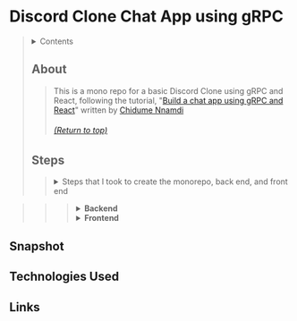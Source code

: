 # Discord Clone Chat App using gRPC
> <details>
>   <summary>Contents</summary>
>
>> | [About]() | [Technologies Used]() |
>> |--|--|
>> | [Steps]() | [Links]() |
>> | [Snappshot]() | |
>>
> </details>
>
>
> ## About
>> This is a mono repo for a basic Discord Clone using gRPC and React, following the tutorial, "[Build a chat app using gRPC and React](https://daily.dev/blog/build-a-chat-app-using-grpc-and-reactjs)" written by [Chidume Nnamdi](https://app.daily.dev/chidumennamdi)
>> ###### [(Return to top)]()
>
>
> ## Steps
>> <details>
>>  <summary>Steps that I took to create the monorepo, back end, and front end</summary>
>> 
>>> <details>
>>>  <summary><b>Monorepo</b></summary>
>>>
>>>> <details>
>>>>  <summary>1. Initialize your repository</summary>
>>>>
>>>>> 1.1- `mkdir <repo name>`
>>>>> 1.2- `cd <repo name>`
>>>>> 1.3- `git init`
>>>>
>>>> </details>
>>>> <details>
>>>>  <summary>2. Add a `.gitignore`</summary>
>>>>
>>>>> 2.1- `touch .gitignore`
>>>>> 2.2- In the `.gitignore`, add:
>>>>>> ```
>>>>>> node_modules/
>>>>>> .next
>>>>>> dist```
>>>>
>>>> <details>
>>>>  <summary>3. Create a `package.json` file</summary>
>>>>
>>>>> 3.1- Run `npm init`
>>>>> 3.2- Add the following:
>>>>>> ```
>>>>>> {
>>>>>>   "name": "@monorepo-starter/root",
>>>>>>   "version": "1.0.0",
>>>>>>   "private": true
>>>>>> } ```
>>>>
>>>> </details>

>>>
>>> </details>
>>> <details>
>>>  <summary><b>Backend</b></summary>
>>>
>>>>
>>>
>>> </details>
>>> <details>
>>>  <summary><b>Frontend</b></summary>
>>>
>>>>
>>>
>>> </details>
>> </details>
  


## Snapshot

## Technologies Used

## Links
